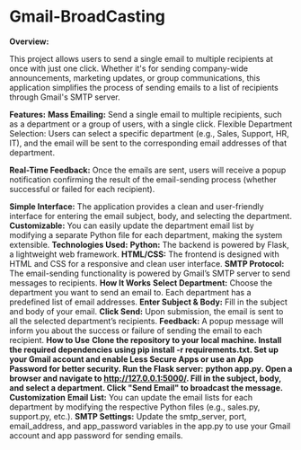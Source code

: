 # Gmail-BroadCasting
**Overview:** 

  This project allows users to send a single email to multiple recipients at once with just one click. Whether it's for sending company-wide announcements, marketing updates, or group communications, this application simplifies the process of sending emails to a list of recipients through Gmail's SMTP server.

**Features:**
**Mass Emailing:** Send a single email to multiple recipients, such as a department or a group of users, with a single click.
Flexible Department Selection: Users can select a specific department (e.g., Sales, Support, HR, IT), and the email will be sent to the corresponding email addresses of that department.

**Real-Time Feedback:** Once the emails are sent, users will receive a popup notification confirming the result of the email-sending process (whether successful or failed for each recipient).

**Simple Interface:** The application provides a clean and user-friendly interface for entering the email subject, body, and selecting the department.
**Customizable:** You can easily update the department email list by modifying a separate Python file for each department, making the system extensible.
**Technologies Used:**
**Python:** The backend is powered by Flask, a lightweight web framework.
**HTML/CSS:** The frontend is designed with HTML and CSS for a responsive and clean user interface.
**SMTP Protocol:** The email-sending functionality is powered by Gmail’s SMTP server to send messages to recipients.
**How It Works**
**Select Department:** Choose the department you want to send an email to. Each department has a predefined list of email addresses.
**Enter Subject & Body:** Fill in the subject and body of your email.
**Click Send:** Upon submission, the email is sent to all the selected department’s recipients.
**Feedback:** A popup message will inform you about the success or failure of sending the email to each recipient.
**How to Use**
**Clone the repository to your local machine.
Install the required dependencies using pip install -r requirements.txt.
Set up your Gmail account and enable Less Secure Apps or use an App Password for better security.
Run the Flask server:** **python app.py.
Open a browser and navigate to http://127.0.0.1:5000/.
Fill in the subject, body, and select a department.
Click "Send Email" to broadcast the message.**
**Customization**
**Email List:** You can update the email lists for each department by modifying the respective Python files (e.g., sales.py, support.py, etc.).
**SMTP Settings:** Update the smtp_server, port, email_address, and app_password variables in the app.py to use your Gmail account and app password for sending emails.

